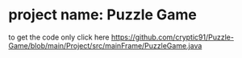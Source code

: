 # project name: Puzzle Game
to get the code only click here https://github.com/cryptic91/Puzzle-Game/blob/main/Project/src/mainFrame/PuzzleGame.java 
